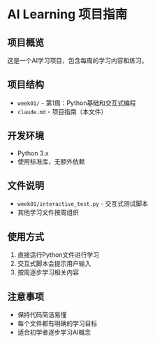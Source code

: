 # AI Learning 项目指南

## 项目概览
这是一个AI学习项目，包含每周的学习内容和练习。

## 项目结构
- `week01/` - 第1周：Python基础和交互式编程
- `claude.md` - 项目指南（本文件）

## 开发环境
- Python 3.x
- 使用标准库，无额外依赖

## 文件说明
- `week01/interactive_test.py` - 交互式测试脚本
- 其他学习文件按周组织

## 使用方式
1. 直接运行Python文件进行学习
2. 交互式脚本会提示用户输入
3. 按周逐步学习相关内容

## 注意事项
- 保持代码简洁易懂
- 每个文件都有明确的学习目标
- 适合初学者逐步学习AI概念